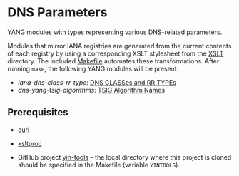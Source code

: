 # DNS Parameters

YANG modules with types representing various DNS-related parameters.

Modules that mirror IANA registries are generated from the current contents of each registry by using a corresponding XSLT stylesheet from the [XSLT](https://github.com/dns-yang/dns-parameters/tree/master/XSLT) directory. The included [Makefile](https://github.com/dns-yang/dns-parameters/blob/master/Makefile) automates these transformations. After running `make`, the following YANG modules will be present:

* _iana-dns-class-rr-type_: [DNS CLASSes and RR TYPEs](https://www.iana.org/assignments/dns-parameters)
* _dns-yang-tsig-algorithms_: [TSIG Algorithm Names](https://www.iana.org/assignments/tsig-algorithm-names)

## Prerequisites

* [curl](https://curl.haxx.se/)

* [xsltproc](http://xmlsoft.org/XSLT/xsltproc2.html)

* GitHub project [yin-tools](https://github.com/llhotka/yin-tools) – the local directory where this project is cloned should be specified in the Makefile (variable `YINTOOLS`).
